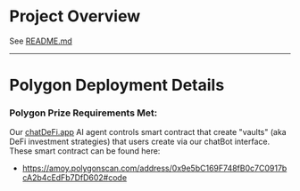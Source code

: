 # Project Overview
See [README.md](./README.md)

---

# Polygon Deployment Details

### Polygon Prize Requirements Met:
Our [chatDeFi.app](http://chatDeFi.app) AI agent controls smart contract that create "vaults" (aka DeFi investment strategies) that users create via our chatBot interface. These smart contract can be found here: 
  * https://amoy.polygonscan.com/address/0x9e5bC169F748fB0c7C0917bcA2b4cEdFb7DfD602#code